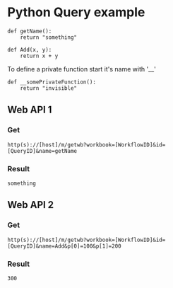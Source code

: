 Python Query example
===

    def getName():
        return "something"
    
    def Add(x, y):
        return x + y


To define a private function start it's name with '__'

    def __somePrivateFunction():
        return "invisible"

## Web API 1

### Get

    http(s)://[host]/m/getwb?workbook=[WorkflowID]&id=[QueryID]&name=getName

### Result

    something

## Web API 2

### Get

    http(s)://[host]/m/getwb?workbook=[WorkflowID]&id=[QueryID]&name=Add&p[0]=100&p[1]=200

### Result

    300